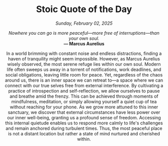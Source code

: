 <h1 align="center">Stoic Quote of the Day</h1>
<p align="center"><em><!--date-start-->Sunday, February 02, 2025<!--date-end--></em></p>
<p align="center">
    <em><!--START_SECTION:quote-text-->
Nowhere you can go is more peaceful—more free of interruptions—than your own soul.
<!--END_SECTION:quote-text--></em><br>
    <strong>— <!--START_SECTION:quote-author-->
Marcus Aurelius
<!--END_SECTION:quote-author--></strong>
</p>

<p align="center" style="max-width:600px;margin:0 auto;">
<!--START_SECTION:quote-interpretation-->
In a world brimming with constant noise and endless distractions, finding a haven of tranquility might seem impossible. However, as Marcus Aurelius wisely observed, the most serene refuge lies within our own soul. Modern life often sweeps us away in a torrent of notifications, work deadlines, and social obligations, leaving little room for peace. Yet, regardless of the chaos around us, there is an inner space we can retreat to—a space where we can connect with our true selves free from external interference. By cultivating a practice of introspection and self-reflection, we allow ourselves to pause and breathe amid the frenzy. This can be achieved through moments of mindfulness, meditation, or simply allowing yourself a quiet cup of tea without reaching for your phone. As we grow more attuned to this inner sanctuary, we discover that external circumstances have less power over our inner well-being, granting us a profound sense of freedom. Accessing this internal quietude enables us to respond more calmly to life's challenges and remain anchored during turbulent times. Thus, the most peaceful place is not a distant location but rather a state of mind nurtured and cherished within.
<!--END_SECTION:quote-interpretation-->
</p>
